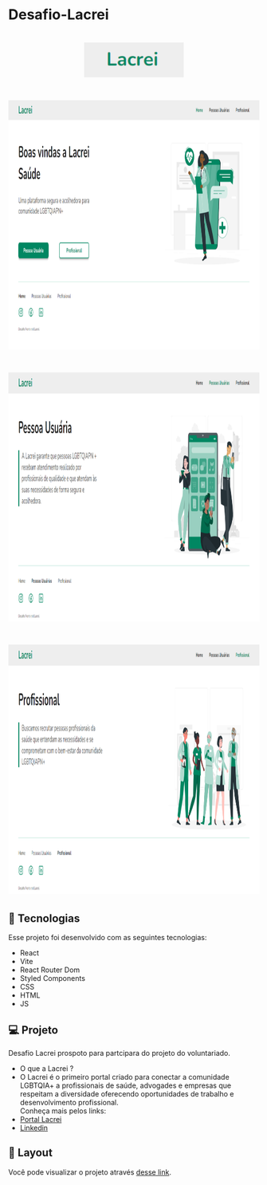 # Desafio-Lacrei

<h1 align="center">
  <img  src="./DesafioLacrei/README.img/logo.png" width="200px" />
</h1>


<h1 align="center">
  <img  src="./DesafioLacrei/README.img/Home.png" width="1000px" height="500px"/>
</h1>

<h1 align="center">
  <img  src="./DesafioLacrei/README.img/PUser.png" width="1000px" height="500px"/>
</h1>

<h1 align="center">
  <img  src="./DesafioLacrei/README.img/Profissional.png" width="1000px" height="500px"/>
</h1>


## 🚀 Tecnologias

Esse projeto foi desenvolvido com as seguintes tecnologias:

  - React
  - Vite
  - React Router Dom
  - Styled Components
  - CSS 
  - HTML
  - JS

## 💻 Projeto

Desafio Lacrei prospoto para partcipara do projeto do voluntariado.
 - O que a Lacrei ? 
  - O Lacrei é o primeiro portal criado para conectar a comunidade LGBTQIA+ a profissionais de saúde, advogades e empresas que respeitam a diversidade oferecendo oportunidades de trabalho e desenvolvimento profissional.  
Conheça mais pelos links: 
  -  [Portal Lacrei](https://www.portallacrei.com.br/)
  - [Linkedin](https://www.linkedin.com/company/lacrei/?originalSubdomain=br )
    
                             
                                                                   

## 🔖 Layout
Você pode visualizar o projeto  através [desse link](https://desafio-lacrei-c2dy.vercel.app/).
